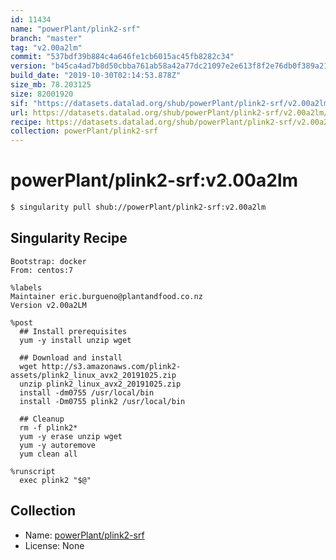 ```yaml
---
id: 11434
name: "powerPlant/plink2-srf"
branch: "master"
tag: "v2.00a2lm"
commit: "537bdf39b884c4a646fe1cb6015ac45fb8282c34"
version: "b45ca4ad7b8d50cbba761ab58a42a77dc21097e2e613f8f2e76db0f389a21b75"
build_date: "2019-10-30T02:14:53.878Z"
size_mb: 78.203125
size: 82001920
sif: "https://datasets.datalad.org/shub/powerPlant/plink2-srf/v2.00a2lm/2019-10-30-537bdf39-b45ca4ad/b45ca4ad7b8d50cbba761ab58a42a77dc21097e2e613f8f2e76db0f389a21b75.sif"
url: https://datasets.datalad.org/shub/powerPlant/plink2-srf/v2.00a2lm/2019-10-30-537bdf39-b45ca4ad/
recipe: https://datasets.datalad.org/shub/powerPlant/plink2-srf/v2.00a2lm/2019-10-30-537bdf39-b45ca4ad/Singularity
collection: powerPlant/plink2-srf
---
```


# powerPlant/plink2-srf:v2.00a2lm

```bash
$ singularity pull shub://powerPlant/plink2-srf:v2.00a2lm
```

## Singularity Recipe

```singularity
Bootstrap: docker
From: centos:7

%labels
Maintainer eric.burgueno@plantandfood.co.nz
Version v2.00a2LM

%post
  ## Install prerequisites
  yum -y install unzip wget
  
  ## Download and install
  wget http://s3.amazonaws.com/plink2-assets/plink2_linux_avx2_20191025.zip
  unzip plink2_linux_avx2_20191025.zip
  install -dm0755 /usr/local/bin
  install -Dm0755 plink2 /usr/local/bin

  ## Cleanup
  rm -f plink2*
  yum -y erase unzip wget
  yum -y autoremove
  yum clean all

%runscript
  exec plink2 "$@"
```

## Collection

 - Name: [powerPlant/plink2-srf](https://github.com/powerPlant/plink2-srf)
 - License: None

